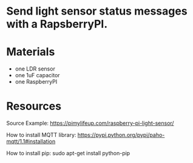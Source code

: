 Send light sensor status messages with a RapsberryPI.
=====================================================

# Materials

- one LDR sensor
- one 1uF capacitor
- one RaspberryPI

# Resources

Source Example: https://pimylifeup.com/raspberry-pi-light-sensor/

How to install MQTT library: https://pypi.python.org/pypi/paho-mqtt/1.1#installation

How to install pip: sudo apt-get install python-pip





